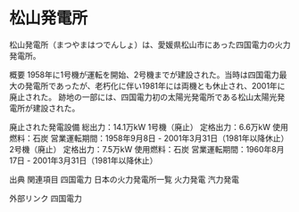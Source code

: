 # 松山発電所

松山発電所（まつやまはつでんしょ）は、愛媛県松山市にあった四国電力の火力発電所。

概要
1958年に1号機が運転を開始、2号機までが建設された。当時は四国電力最大の発電所であったが、老朽化に伴い1981年には両機とも休止され、2001年に廃止された。
跡地の一部には、四国電力初の太陽光発電所である松山太陽光発電所が建設された。

廃止された発電設備
総出力：14.1万kW
1号機（廃止）
定格出力：6.6万kW
使用燃料：石炭
営業運転期間：1958年9月8日 - 2001年3月31日（1981年以降休止）
2号機（廃止）
定格出力：7.5万kW
使用燃料：石炭
営業運転期間：1960年8月17日 - 2001年3月31日（1981年以降休止）

出典
関連項目
四国電力
日本の火力発電所一覧
火力発電
汽力発電

外部リンク
四国電力